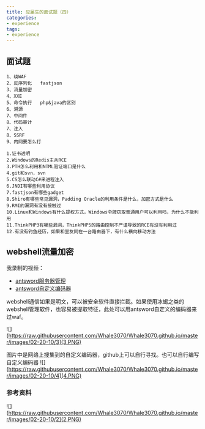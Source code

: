 ```yaml
---
title: 应届生的面试题（四）
categories:
- experience
tags:
- experience
---
```


## 面试题
```
1、绕WAF
2、反序列化   fastjson
3、流量加密
4、XXE
5、命令执行   php&java的区别
6、溯源
7、中间件
8、代码审计
7、注入
8、SSRF
9、内网要怎么打

1.证书透明
2.Windows的Redis主从RCE
3.PTH怎么利用和NTML验证端口是什么
4.git和svn，svn
5.CS怎么联动C#来进程注入
6.JNDI有哪些利用协议
7.fastjson有哪些gadget
8.Shiro有哪些常见漏洞，Padding Oracle的利用条件是什么，加密方式是什么
9.RMI的漏洞有没有接触过
10.Linux和Windows有什么提权方式，Windows令牌窃取普通用户可以利用吗，为什么不能利用
11.ThinkPHP3有哪些漏洞，ThinkPHP5的路由控制不严谨导致的RCE有没有利用过
12.有没有钓鱼经历，如果和室友同在一台路由器下，有什么横向移动方法
```
## webshell流量加密
我录制的视频：
- [antsword服务器管理](https://www.bilibili.com/video/BV1FA411H7UU/)
- [antsword自定义编码器](https://www.bilibili.com/video/BV1DT4y1w7Bb/)

webshell通信如果是明文，可以被安全软件直接拦截。如果使用冰蝎之类的webshell管理软件，也容易被提取特征，此处可以用antsword自定义的编码器来过waf。

![](https://raw.githubusercontent.com/Whale3070/Whale3070.github.io/master/images/02-20-10/3](3.PNG)

图片中是网络上搜集到的自定义编码器，github上可以自行寻找。也可以自行编写自定义编码器
![](https://raw.githubusercontent.com/Whale3070/Whale3070.github.io/master/images/02-20-10/4](4.PNG)

### 参考资料

![](https://raw.githubusercontent.com/Whale3070/Whale3070.github.io/master/images/02-20-10/2](2.PNG)

